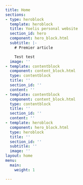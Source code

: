 ```yaml
---
title: Home
sections:
- type: heroblock
  template: heroblock
  title: Yoelis personal website
  section_id: hero
  component: hero_block.html
  subtitle: |-
    # Premier article

    Test test
  image: ''
- template: contentblock
  component: content_block.html
  type: contentblock
  title: ''
  section_id: ''
  content: ''
- template: contentblock
  component: content_block.html
  type: contentblock
  title: ''
  section_id: ''
  content: ''
- template: heroblock
  component: hero_block.html
  type: heroblock
  title: ''
  section_id: ''
  subtitle: ''
  image: ''
layout: home
menu:
  main:
    weight: 1

---
```

